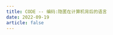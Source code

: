```yaml
---
title: CODE -- 编码:隐匿在计算机背后的语言
date: 2022-09-19
article: false
---
```


<PDF url="http://www.deadly-exception.icu:7779/pdf/%E6%8A%80%E6%9C%AF/CODE.pdf" height="880px"/>
